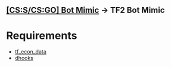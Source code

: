 ## [[CS:S/CS:GO] Bot Mimic](https://forums.alliedmods.net/showthread.php?t=164148) -> TF2 Bot Mimic

# Requirements
- [tf_econ_data](https://forums.alliedmods.net/showthread.php?t=315011)
- [dhooks](https://forums.alliedmods.net/showpost.php?p=2588686&postcount=589)
